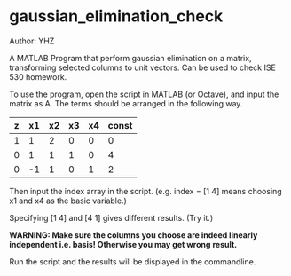 # gaussian_elimination_check
Author: YHZ

A MATLAB Program that perform gaussian elimination on a matrix, transforming selected columns to unit vectors. Can be used to check ISE 530 homework.

To use the program, open the script in MATLAB (or Octave), and input the matrix as A. The terms should be arranged in the following way.

| z | x1 | x2 | x3 | x4 | const |
|-----|-------|-------|-------|-------|-------|
| 1   | 1     | 2     | 0     | 0     | 0     |
| 0   | 1     | 1     | 1     | 0     | 4     |
| 0   | -1    | 1     | 0     | 1     | 2     |

Then input the index array in the script. (e.g. index = [1 4] means choosing x1 and x4 as the basic variable.)

Specifying [1 4] and [4 1] gives different results. (Try it.)

__WARNING: Make sure the columns you choose are indeed linearly independent i.e. basis! Otherwise you may get wrong result.__

Run the script and the results will be displayed in the commandline.
